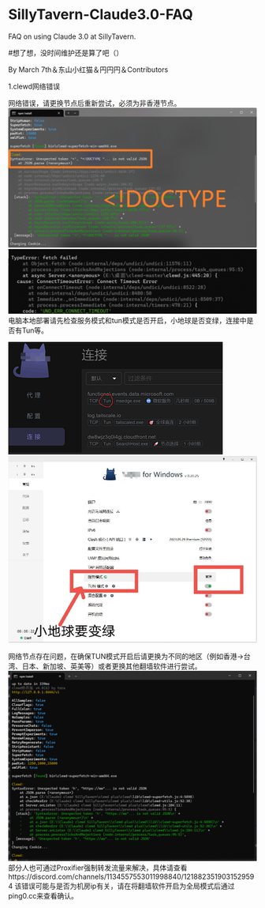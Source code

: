 # SillyTavern-Claude3.0-FAQ
FAQ on using Claude 3.0 at SillyTavern.

#想了想，没时间维护还是算了吧（）

By March 7th＆东山小红猫＆円円円＆Contributors

1.clewd网络错误

网络错误，请更换节点后重新尝试，必须为非香港节点。
![image](pic/1.PNG)
![image](pic/2.PNG)
电脑本地部署请先检查服务模式和tun模式是否开启，小地球是否变绿，连接中是否有Tun等。

![image](pic/3.PNG)
![image](pic/4.png)

网络节点存在问题，在确保TUN模式开启后请更换为不同的地区（例如香港->台湾、日本、新加坡、英美等）或者更换其他翻墙软件进行尝试。
![image](pic/5.png)
部分人也可通过Proxifier强制转发流量来解决，具体请查看https://discord.com/channels/1134557553011998840/1218823519031529594
该错误可能与是否为机房ip有关，请在将翻墙软件开启为全局模式后通过ping0.cc来查看确认。
